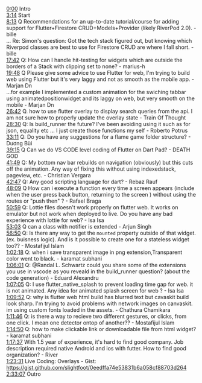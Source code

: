 [0:00](https://www.youtube.com/watch?v=pfHMCvqkY28&t=0m00s) Intro  
[3:14](https://www.youtube.com/watch?v=pfHMCvqkY28&t=3m14s) Start  
[8:13](https://www.youtube.com/watch?v=pfHMCvqkY28&t=8m13s) Q Recommendations for an up-to-date tutorial/course for adding support for Flutter+Firestore CRUD+Models+Provider (likely RiverPod 2.0). - bille  
... Re: Simon's question: Got the tech stack figured out, but knowing which Riverpod classes are best to use for Firestore CRUD are where I fall short. - bille  
[17:42](https://www.youtube.com/watch?v=pfHMCvqkY28&t=17m42s) Q: How can I handle hit-testing for widgets which are outside the borders of a Stack with clipping set to none? - marius-h  
[19:48](https://www.youtube.com/watch?v=pfHMCvqkY28&t=19m48s) Q Please give some advice to use Flutter for web, I'm trying to build web using Flutter but it's very laggy and not as smooth as the mobile app. - Marjan Dn  
...for example I implemented a custom animation for the swiching tabbar using animatedpositionwidget and its laggy on web, but very smooth on the mobile - Marjan Dn  
[26:42](https://www.youtube.com/watch?v=pfHMCvqkY28&t=26m42s) Q. how to use flutter overlay to display search queries from the api. I am not sure how to properly update the overlay state - Train Of Thought  
[28:30](https://www.youtube.com/watch?v=pfHMCvqkY28&t=28m30s) Q: Is build_runner the future? I've been avoiding using it such as for json, equality etc ... I just create those functions my self - Roberto Potrus  
[33:11](https://www.youtube.com/watch?v=pfHMCvqkY28&t=33m11s) Q: Do you have any suggestions for a flame game folder structure? - Dương Bùi  
[39:15](https://www.youtube.com/watch?v=pfHMCvqkY28&t=39m15s) Q Can we do VS CODE level coding of Flutter on Dart Pad? - DEATH GOD  
[41:49](https://www.youtube.com/watch?v=pfHMCvqkY28&t=41m49s) Q: My bottom nav bar rebuilds on navigation (obviously) but this cuts off the animation. Any way of fixing this without using indexedstack, pageview, etc. - Christian Vergara  
[42:47](https://www.youtube.com/watch?v=pfHMCvqkY28&t=42m47s) Q: Any good scripting language for dart? - Rebaz Rauf  
[48:09](https://www.youtube.com/watch?v=pfHMCvqkY28&t=48m09s) Q How can i execute a function every time a screen appears (include when the user press back button, returning to the screen ) without using the routes or "push then" ? - Rafael Braga  
[50:59](https://www.youtube.com/watch?v=pfHMCvqkY28&t=50m59s) Q: Lottie files doesn't work properly on flutter web. It works on emulator but not work when deployed to live. Do you have any bad experience with lottie for web? - Isa Isa  
[53:03](https://www.youtube.com/watch?v=pfHMCvqkY28&t=53m03s) Q can a class with notifier is extended - Arjun Singh  
[56:50](https://www.youtube.com/watch?v=pfHMCvqkY28&t=56m50s) Q: Is there any way to get the `mounted` property outside of that widget.(ex. buisness logic). And is it possible to create one for a stateless widget too?? - Mostafijul Islam  
[1:02:18](https://www.youtube.com/watch?v=pfHMCvqkY28&t=1h02m18s) Q: when i save transparent image in png extension,Transparent color went to black. - karamat subhani  
[1:06:01](https://www.youtube.com/watch?v=pfHMCvqkY28&t=1h06m01s) Q: @Randal L. Schwartz could you share some of the extensions you use in vscode as you reveald in the build_runner question? (about the code generation) - Eduard Alexandru  
[1:07:05](https://www.youtube.com/watch?v=pfHMCvqkY28&t=1h07m05s) Q: I use flutter_native_splash to prevent loading time gap for web. it is not animated. Any idea for animated splash screen for web ? - Isa Isa  
[1:09:52](https://www.youtube.com/watch?v=pfHMCvqkY28&t=1h09m52s) Q: why is flutter web html build has blurred text but cavaskit build look sharp. I'm trying to avoid problems with network images on canvaskit. im using custom fonts loaded in the assets. - Chathura Chamikara  
[1:11:46](https://www.youtube.com/watch?v=pfHMCvqkY28&t=1h11m46s) Q: is there a way to recieve two different gestures, or clicks, from one click. I mean one detector ontop of another?? - Mostafijul Islam  
[1:14:50](https://www.youtube.com/watch?v=pfHMCvqkY28&t=1h14m50s) Q: how to make clickable link or downloadable file from html widget? - karamat subhani  
[1:17:37](https://www.youtube.com/watch?v=pfHMCvqkY28&t=1h17m37s) With 1.5 year of experience, it's hard to find good company. Job description required native Android and ios with futter. How to find good organization? - River  
[1:23:31](https://www.youtube.com/watch?v=pfHMCvqkY28&t=1h23m31s) Live Coding: Overlays - Gist: https://gist.github.com/slightfoot/0eedffa74e53831b6a058cf88703d264  
[2:33:07](https://www.youtube.com/watch?v=pfHMCvqkY28&t=2h33m07s) Outro  
